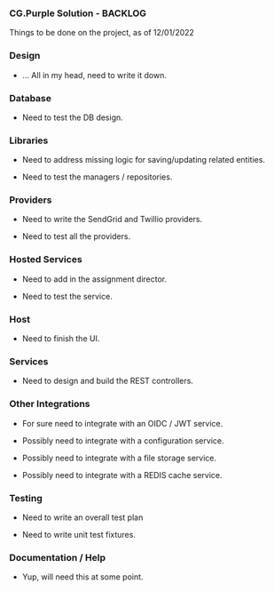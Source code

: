 
### CG.Purple Solution - BACKLOG

Things to be done on the project, as of 12/01/2022

### Design

* ... All in my head, need to write it down.

### Database

* Need to test the DB design.

### Libraries

* Need to address missing logic for saving/updating related entities.

* Need to test the managers / repositories.

### Providers

* Need to write the SendGrid and Twillio providers.

* Need to test all the providers.

### Hosted Services

* Need to add in the assignment director.

* Need to test the service.

### Host

* Need to finish the UI.

### Services 

* Need to design and build the REST controllers.

### Other Integrations

* For sure need to integrate with an OIDC / JWT service.

* Possibly need to integrate with a configuration service.

* Possibly need to integrate with a file storage service.

* Possibly need to integrate with a REDIS cache service.

### Testing

* Need to write an overall test plan

* Need to write unit test fixtures.

### Documentation / Help

* Yup, will need this at some point.


